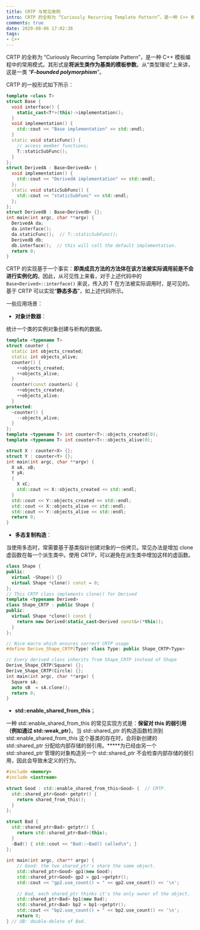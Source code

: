 ```yaml
---
title: CRTP 与常见用例
intro: CRTP 的全称为 “Curiously Recurring Template Pattern”，是一种 C++ 模板编程中的常用模式。其形式是将派生类作为基类的模板参数。从“类型理论”上来讲，这是一类 “F-bounded polymorphism”。
comments: true
date: 2020-08-06 17:02:38
tags:
- C++
---
```


CRTP 的全称为 “Curiously Recurring Template Pattern”，是一种 C++ 模板编程中的常用模式。其形式是**将派生类作为基类的模板参数**。从“类型理论”上来讲，这是一类 “***F-bounded polymorphism***”。

CRTP 的一般形式如下所示：

```cpp
template <class T>
struct Base {
  void interface() {
    static_cast<T*>(this)->implementation();
  }
  void implementation() {
    std::cout << "Base implementation" << std::endl;
  }
  static void staticFunc() {
    // access member functions;
    T::staticSubFunc();
  }
};
struct DerivedA : Base<DerivedA> {
  void implementation() {
    std::cout << "DerivedA implementation" << std::endl;
  };
  static void staticSubFunc() {
    std::cout << "staticSubFunc" << std::endl;
  };
};
struct DerivedB : Base<DerivedB> {};  
int main(int argc, char **argv) {
  DerivedA da;
  da.interface();
  da.staticFunc();  // T::staticSubFunc();
  DerivedB db;
  db.interface();  // this will call the default implementation.
  return 0;
}
```

CRTP 的实现基于一个事实：**即类成员方法的方法体在该方法被实际调用前是不会进行实例化的**。因此，从可见性上来看，对于上述代码中的 `Base<Derived>::interface()` 来说，传入的 T 在方法被实际调用时，是可见的。基于 CRTP 可以实现“**静态多态**”，如上述代码所示。

一些应用场景：

* **对象计数器**：

统计一个类的实例对象创建与析构的数据。

```cpp
template <typename T>
struct counter {
  static int objects_created;
  static int objects_alive;
  counter() {
    ++objects_created;
    ++objects_alive;
  }
  counter(const counter&) {
    ++objects_created;
    ++objects_alive;
  }
protected:
  ~counter() {
    --objects_alive;
  }
};
template <typename T> int counter<T>::objects_created(0);
template <typename T> int counter<T>::objects_alive(0);

struct X : counter<X> {};
struct Y : counter<Y> {};
int main(int argc, char **argv) {
  X xA, xB;
  Y yA;
  {
    X xC;
    std::cout << X::objects_created << std::endl;
  }
  std::cout << Y::objects_created << std::endl;
  std::cout << X::objects_alive << std::endl;
  std::cout << Y::objects_alive << std::endl;
  return 0;
}
```

* **多态复制构造**：

当使用多态时，常需要基于基类指针创建对象的一份拷贝。常见办法是增加 clone 虚函数在每一个派生类中。使用 CRTP，可以避免在派生类中增加这样的虚函数。

```cpp
class Shape {
public:
  virtual ~Shape() {}
  virtual Shape *clone() const = 0;
};
// This CRTP class implements clone() for Derived
template <typename Derived>
class Shape_CRTP : public Shape {
public:
  virtual Shape *clone() const {
    return new Derived(static_cast<Derived const&>(*this));
  }
};

// Nice macro which ensures correct CRTP usage
#define Derive_Shape_CRTP(Type) class Type: public Shape_CRTP<Type>

// Every derived class inherits from Shape_CRTP instead of Shape
Derive_Shape_CRTP(Square) {};
Derive_Shape_CRTP(Circle) {};
int main(int argc, char **argv) {
  Square sA;
  auto sB  = sA.clone();
  return 0;
}
```

* **std::enable_shared_from_this**；

一种 std::enable_shared_from_this 的常见实现方式是：**保留对 this 的弱引用（例如通过 std::weak_ptr）**。当 std::shared_ptr 的构造函数检测到 std::enable_shared_from_this 这个基类的存在时，会将新创建的 std::shared_ptr 分配给内部存储的弱引用。**\***为已经由另一个 std::shared_ptr 管理的对象构造另一个 std::shared_ptr 不会检查内部存储的弱引用，因此会导致未定义的行为。

```cpp
#include <memory>
#include <iostream>
 
struct Good : std::enable_shared_from_this<Good> {  // CRTP.
  std::shared_ptr<Good> getptr() {
    return shared_from_this();
  }
};
 
struct Bad {
  std::shared_ptr<Bad> getptr() {
    return std::shared_ptr<Bad>(this);
  }
  ~Bad() { std::cout << "Bad::~Bad() called\n"; }
};
 
int main(int argc, char** argv) {
    // Good: the two shared_ptr's share the same object.
    std::shared_ptr<Good> gp1(new Good);
    std::shared_ptr<Good> gp2 = gp1->getptr();
    std::cout << "gp2.use_count() = " << gp2.use_count() << '\n';
 
    // Bad, each shared_ptr thinks it's the only owner of the object.
    std::shared_ptr<Bad> bp1(new Bad);
    std::shared_ptr<Bad> bp2 = bp1->getptr();
    std::cout << "bp2.use_count() = " << bp2.use_count() << '\n';
    return 0;
} // UB: double-delete of Bad.
```
